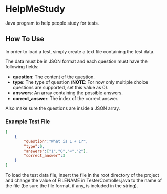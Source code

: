 # HelpMeStudy
Java program to help people study for tests.

## How To Use
In order to load a test, simply create a text file containing the test data.

The data must be in JSON format and each question must have the following fields:

* **question**: The content of the question.
* **type**: The type of question (**NOTE**: For now only multiple choice questions are supported, set this value as 0).
* **answers**: An array containing the possible answers.
* **correct_answer**: The index of the correct answer.

Also make sure the questions are inside a JSON array.

### Example Test File
```json
[
	{
		"question":"What is 1 + 1?",
		"type":0,
		"answers":["1","0","∞","2"],
		"correct_answer":3
	}
]
```

To load the test data file, insert the file in the root directory of the project and change the value of FILENAME in TesterController.java to the name of the file (be sure the file format, if any, is included in the string).
